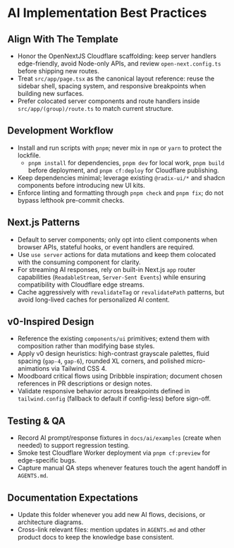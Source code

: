 # AI Implementation Best Practices

## Align With The Template

- Honor the OpenNextJS Cloudflare scaffolding: keep server handlers edge-friendly, avoid Node-only APIs, and review `open-next.config.ts` before shipping new routes.
- Treat `src/app/page.tsx` as the canonical layout reference: reuse the sidebar shell, spacing system, and responsive breakpoints when building new surfaces.
- Prefer colocated server components and route handlers inside `src/app/(group)/route.ts` to match current structure.

## Development Workflow

- Install and run scripts with `pnpm`; never mix in `npm` or `yarn` to protect the lockfile.
  - `pnpm install` for dependencies, `pnpm dev` for local work, `pnpm build` before deployment, and `pnpm cf:deploy` for Cloudflare publishing.
- Keep dependencies minimal; leverage existing `@radix-ui/*` and shadcn components before introducing new UI kits.
- Enforce linting and formatting through `pnpm check` and `pnpm fix`; do not bypass lefthook pre-commit checks.

## Next.js Patterns

- Default to server components; only opt into client components when browser APIs, stateful hooks, or event handlers are required.
- Use `use server` actions for data mutations and keep them colocated with the consuming component for clarity.
- For streaming AI responses, rely on built-in Next.js `app` router capabilities (`ReadableStream`, `Server-Sent Events`) while ensuring compatibility with Cloudflare edge streams.
- Cache aggressively with `revalidateTag` or `revalidatePath` patterns, but avoid long-lived caches for personalized AI content.

## v0-Inspired Design

- Reference the existing `components/ui` primitives; extend them with composition rather than modifying base styles.
- Apply v0 design heuristics: high-contrast grayscale palettes, fluid spacing (`gap-4`, `gap-6`), rounded XL corners, and polished micro-animations via Tailwind CSS 4.
- Moodboard critical flows using Dribbble inspiration; document chosen references in PR descriptions or design notes.
- Validate responsive behavior across breakpoints defined in `tailwind.config` (fallback to default if config-less) before sign-off.

## Testing & QA

- Record AI prompt/response fixtures in `docs/ai/examples` (create when needed) to support regression testing.
- Smoke test Cloudflare Worker deployment via `pnpm cf:preview` for edge-specific bugs.
- Capture manual QA steps whenever features touch the agent handoff in `AGENTS.md`.

## Documentation Expectations

- Update this folder whenever you add new AI flows, decisions, or architecture diagrams.
- Cross-link relevant files: mention updates in `AGENTS.md` and other product docs to keep the knowledge base consistent.
